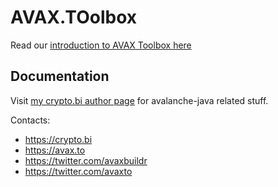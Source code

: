 # AVAX.TOolbox

Read our [introduction to AVAX Toolbox here](https://crypto.bi/avax-toolbox/)

## Documentation

Visit [my crypto.bi author page](https://crypto.bi/author/avaxbuildr/) for avalanche-java related stuff.

Contacts:

* https://crypto.bi
* https://avax.to
* https://twitter.com/avaxbuildr
* https://twitter.com/avaxto

